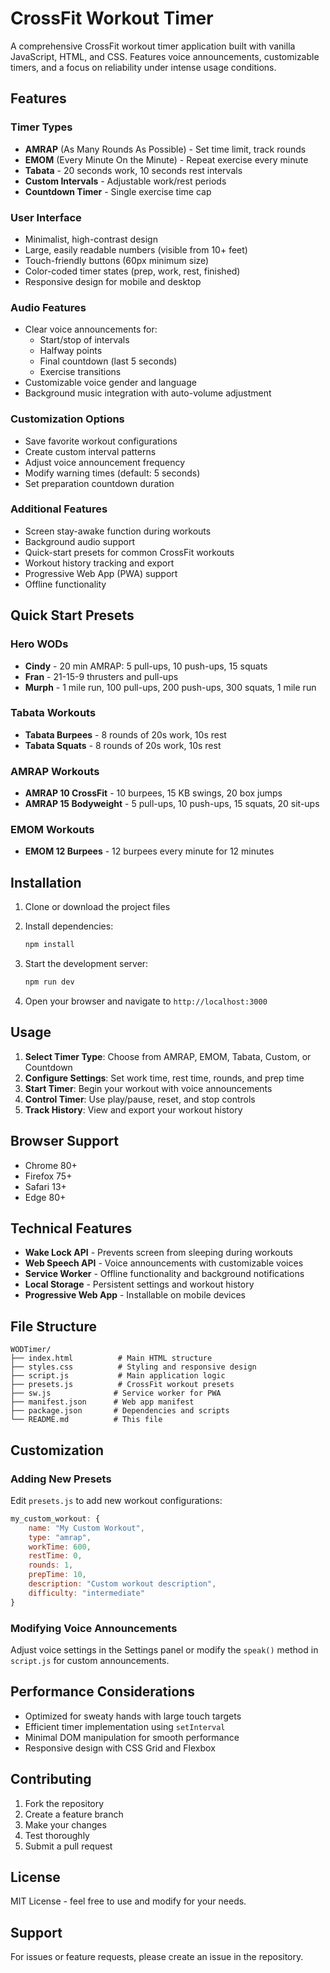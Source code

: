 # CrossFit Workout Timer

A comprehensive CrossFit workout timer application built with vanilla JavaScript, HTML, and CSS. Features voice announcements, customizable timers, and a focus on reliability under intense usage conditions.

## Features

### Timer Types
- **AMRAP** (As Many Rounds As Possible) - Set time limit, track rounds
- **EMOM** (Every Minute On the Minute) - Repeat exercise every minute
- **Tabata** - 20 seconds work, 10 seconds rest intervals
- **Custom Intervals** - Adjustable work/rest periods
- **Countdown Timer** - Single exercise time cap

### User Interface
- Minimalist, high-contrast design
- Large, easily readable numbers (visible from 10+ feet)
- Touch-friendly buttons (60px minimum size)
- Color-coded timer states (prep, work, rest, finished)
- Responsive design for mobile and desktop

### Audio Features
- Clear voice announcements for:
  - Start/stop of intervals
  - Halfway points
  - Final countdown (last 5 seconds)
  - Exercise transitions
- Customizable voice gender and language
- Background music integration with auto-volume adjustment

### Customization Options
- Save favorite workout configurations
- Create custom interval patterns
- Adjust voice announcement frequency
- Modify warning times (default: 5 seconds)
- Set preparation countdown duration

### Additional Features
- Screen stay-awake function during workouts
- Background audio support
- Quick-start presets for common CrossFit workouts
- Workout history tracking and export
- Progressive Web App (PWA) support
- Offline functionality

## Quick Start Presets

### Hero WODs
- **Cindy** - 20 min AMRAP: 5 pull-ups, 10 push-ups, 15 squats
- **Fran** - 21-15-9 thrusters and pull-ups
- **Murph** - 1 mile run, 100 pull-ups, 200 push-ups, 300 squats, 1 mile run

### Tabata Workouts
- **Tabata Burpees** - 8 rounds of 20s work, 10s rest
- **Tabata Squats** - 8 rounds of 20s work, 10s rest

### AMRAP Workouts
- **AMRAP 10 CrossFit** - 10 burpees, 15 KB swings, 20 box jumps
- **AMRAP 15 Bodyweight** - 5 pull-ups, 10 push-ups, 15 squats, 20 sit-ups

### EMOM Workouts
- **EMOM 12 Burpees** - 12 burpees every minute for 12 minutes

## Installation

1. Clone or download the project files
2. Install dependencies:
   ```bash
   npm install
   ```

3. Start the development server:
   ```bash
   npm run dev
   ```

4. Open your browser and navigate to `http://localhost:3000`

## Usage

1. **Select Timer Type**: Choose from AMRAP, EMOM, Tabata, Custom, or Countdown
2. **Configure Settings**: Set work time, rest time, rounds, and prep time
3. **Start Timer**: Begin your workout with voice announcements
4. **Control Timer**: Use play/pause, reset, and stop controls
5. **Track History**: View and export your workout history

## Browser Support

- Chrome 80+
- Firefox 75+
- Safari 13+
- Edge 80+

## Technical Features

- **Wake Lock API** - Prevents screen from sleeping during workouts
- **Web Speech API** - Voice announcements with customizable voices
- **Service Worker** - Offline functionality and background notifications
- **Local Storage** - Persistent settings and workout history
- **Progressive Web App** - Installable on mobile devices

## File Structure

```
WODTimer/
├── index.html          # Main HTML structure
├── styles.css          # Styling and responsive design
├── script.js           # Main application logic
├── presets.js          # CrossFit workout presets
├── sw.js              # Service worker for PWA
├── manifest.json      # Web app manifest
├── package.json       # Dependencies and scripts
└── README.md          # This file
```

## Customization

### Adding New Presets
Edit `presets.js` to add new workout configurations:

```javascript
my_custom_workout: {
    name: "My Custom Workout",
    type: "amrap",
    workTime: 600,
    restTime: 0,
    rounds: 1,
    prepTime: 10,
    description: "Custom workout description",
    difficulty: "intermediate"
}
```

### Modifying Voice Announcements
Adjust voice settings in the Settings panel or modify the `speak()` method in `script.js` for custom announcements.

## Performance Considerations

- Optimized for sweaty hands with large touch targets
- Efficient timer implementation using `setInterval`
- Minimal DOM manipulation for smooth performance
- Responsive design with CSS Grid and Flexbox

## Contributing

1. Fork the repository
2. Create a feature branch
3. Make your changes
4. Test thoroughly
5. Submit a pull request

## License

MIT License - feel free to use and modify for your needs.

## Support

For issues or feature requests, please create an issue in the repository.